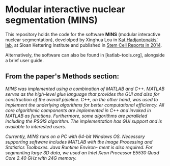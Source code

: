 # Modular interactive nuclear segmentation (MINS)

This repository holds the code for the software **MINS** (modular interactive nuclear segmentation), develolped by Xinghua Lou in [Kat Hadjantonakis' lab](https://www.mskcc.org/research-areas/labs/anna-katerina-hadjantonakis), at Sloan Kettering Institute and published in [Stem Cell Reports in 2014](http://www.sciencedirect.com/science/article/pii/S2213671114000277 'Lou et al'). 

Alternatively, the software can also be found in [katlab-tools.org], alongside a brief user guide.

## From the paper's Methods section:

*MINS was implemented using a combination of MATLAB and C++. MATLAB serves as the high-level glue language that provides the GUI and also for construction of the overall pipeline. C++, on the other hand, was used to implement the underlying algorithms for better computational efficiency. All core algorithmic components are implemented in C++ and invoked in MATLAB as functions. Furthermore, some algorithms are paralleled including the PSGIS algorithm. The implementation has GUI support and is available to interested users.*

*Currently, MINS runs on a PC with 64-bit Windows OS. Necessary supporting software includes MATLAB with the Image Processing and Statistics Toolboxes. Java Runtime Environ- ment is also required. For segmenting large 3D data, we used an Intel Xeon Processor E5530 Quad Core 2.40 GHz with 24G memory.*

